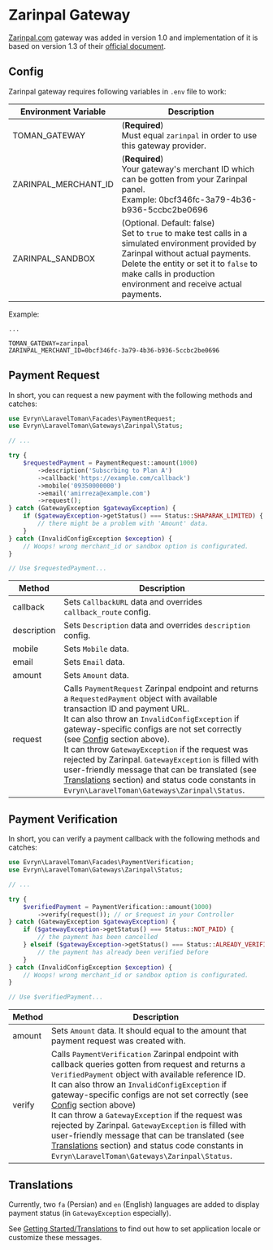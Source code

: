 # Zarinpal Gateway

[Zarinpal.com](https://www.zarinpal.com) gateway was added in version 1.0 and implementation of it is based on version 1.3 of their [official document](https://github.com/ZarinPal-Lab/Documentation-PaymentGateway/).

## Config

Zarinpal gateway requires following variables in `.env` file to work:

| Environment Variable 	| Description                                                                                                                                                                                                                                        	|
|----------------------	|----------------------------------------------------------------------------------------------------------------------------------------------------------------------------------------------------------------------------------------------------	|
| TOMAN_GATEWAY 	    | (**Required**)<br>Must equal `zarinpal` in order to use this gateway provider.                                                                            	|
| ZARINPAL_MERCHANT_ID 	| (**Required**)<br>Your gateway's merchant ID which can be gotten from your Zarinpal panel.<br>Example: 0bcf346fc-3a79-4b36-b936-5ccbc2be0696                                                                                                             	|
| ZARINPAL_SANDBOX     	| (Optional. Default: false)<br>Set to `true` to make test calls in a simulated environment provided by Zarinpal without actual payments.<br>Delete the entity or set it to `false` to make calls in production environment and receive actual payments. 	|

Example:
```dotenv
...

TOMAN_GATEWAY=zarinpal
ZARINPAL_MERCHANT_ID=0bcf346fc-3a79-4b36-b936-5ccbc2be0696
```

## Payment Request

In short, you can request a new payment with the following methods and catches:
```php
use Evryn\LaravelToman\Facades\PaymentRequest;
use Evryn\LaravelToman\Gateways\Zarinpal\Status;

// ...

try {
    $requestedPayment = PaymentRequest::amount(1000)
        ->description('Subscrbing to Plan A')
        ->callback('https://example.com/callback')
        ->mobile('09350000000')
        ->email('amirreza@example.com')
        ->request();
} catch (GatewayException $gatewayException) {
    if ($gatewayException->getStatus() === Status::SHAPARAK_LIMITED) {
        // there might be a problem with 'Amount' data.
    }
} catch (InvalidConfigException $exception) {
    // Woops! wrong merchant_id or sandbox option is configurated.
}

// Use $requestedPayment...
```

| Method      	| Description                                                                                                                     	|
|-------------	|---------------------------------------------------------------------------------------------------------------------------------	|
| callback    	| Sets `CallbackURL` data and overrides `callback_route` config.                                                                  	|
| description 	| Sets `Description` data and overrides `description` config.                                                                     	|
| mobile      	| Sets `Mobile` data.                                                                                                             	|
| email       	| Sets `Email` data.                                                                                                              	|
| amount      	| Sets `Amount` data.                                                                                                             	|
| request     	| Calls `PaymentRequest` Zarinpal endpoint and returns a `RequestedPayment` object with available transaction ID and payment URL.<br>It can also throw an `InvalidConfigException` if gateway-specific configs are not set correctly (see [Config](#config) section above).<br>It can throw `GatewayException` if the request was rejected by Zarinpal. `GatewayException` is filled with user-friendly message that can be translated (see [Translations](#translations) section) and status code constants in `Evryn\LaravelToman\Gateways\Zarinpal\Status`. 	|
 
 
## Payment Verification

In short, you can verify a payment callback with the following methods and catches:
```php
use Evryn\LaravelToman\Facades\PaymentVerification;
use Evryn\LaravelToman\Gateways\Zarinpal\Status;

// ...

try {
    $verifiedPayment = PaymentVerification::amount(1000)
        ->verify(request()); // or $request in your Controller
} catch (GatewayException $gatewayException) {
    if ($gatewayException->getStatus() === Status::NOT_PAID) {
        // the payment has been cancelled
    } elseif ($gatewayException->getStatus() === Status::ALREADY_VERIFIED) {
        // the payment has already been verified before
    }
} catch (InvalidConfigException $exception) {
    // Woops! wrong merchant_id or sandbox option is configurated.
}

// Use $verifiedPayment...
```

| Method      	| Description                                                                                                                     	|
|-------------	|---------------------------------------------------------------------------------------------------------------------------------	|
| amount      	| Sets `Amount` data. It should equal to the amount that payment request was created with.                                                                                                            	|
| verify     	| Calls `PaymentVerification` Zarinpal endpoint with callback queries gotten from request and returns a `VerifiedPayment` object with available reference ID.<br>It can also throw an `InvalidConfigException` if gateway-specific configs are not set correctly (see [Config](#config) section above)<br>It can throw a `GatewayException` if the request was rejected by Zarinpal. `GatewayException` is filled with user-friendly message that can be translated (see [Translations](#translations) section) and status code constants in `Evryn\LaravelToman\Gateways\Zarinpal\Status`. 	|
 

## Translations

Currently, two `fa` (Persian) and `en` (English) languages are added to display payment status (in `GatewayException` especially).

See [Getting Started/Translations](../translations.md) to find out how to set application locale or customize these messages.
